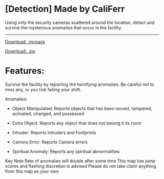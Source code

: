 # [Detection] Made by CaliFerr
Using only the security cameras scattered around the location, detect and survive the mysterious anomalies that occur in the facility. 
***
[Download: .mcpack](https://github.com/CaliFerr/detection/raw/main/%C2%A74%C2%A7lDetection.mcworld)

[Download: .zip](https://github.com/CaliFerr/detection/raw/main/%C2%A74%C2%A7lDetection.zip)

# Features:
Survive the facility by reporting the horrifying anomalies. Be careful not to miss any, or you risk failing your shift.  

Anomalies:

- Object Manipulated: Reports objects that has been moved, tampered, activated, changed, and possessed

- Extra Object: Reports any object that does not belong it its room

- Intruder: Reports Intruders and Footprints

- Camera Error: Reports Camera errors

- Spiritual Anomaly: Reports any spiritual abnormalities


Key Note
Rate of anomalies will double after some time
This map has jump scares and flashing discretion is advised
Please do not take claim anything from this map as your own
